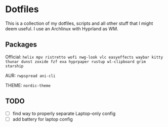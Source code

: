 # Dotfiles
This is a collection of my dotfiles, scripts and all other stuff that I might deem useful. I use an Archlinux with Hyprland as WM.

## Packages
Official:
`helix mpv ristretto wofi nwg-look vlc easyeffects waybar kitty thunar dunst zoxide fzf exa hyprpaper rustup wl-clipboard grim starship`

AUR:
`rwpspread ani-cli`

THEME:
`nordic-theme`

## TODO
- [ ] find way to properly separate Laptop-only config
- [ ] add battery for laptop config
